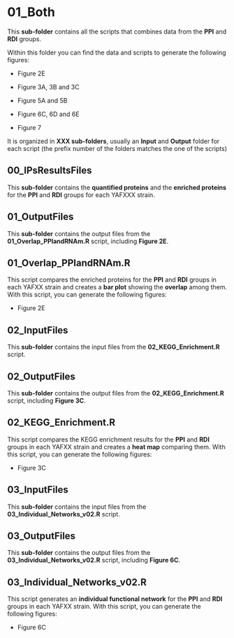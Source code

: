 # 01_Both

This **sub-folder** contains all the scripts that combines data from the **PPI** and **RDI** groups. 

Within this folder you can find the data and scripts to generate the following figures:

- Figure 2E

- Figure 3A, 3B and 3C

- Figure 5A and 5B

- Figure 6C, 6D and 6E

- Figure 7

It is organized in **XXX sub-folders**, usually an **Input** and **Output** folder for each script (the prefix number of the folders matches the one of the scripts)

## 00_IPsResultsFiles

This **sub-folder** contains the **quantified proteins** and the **enriched proteins** for the **PPI** and **RDI** groups for each YAFXXX strain.

## 01_OutputFiles

This **sub-folder** contains the output files from the **01_Overlap_PPIandRNAm.R** script, including **Figure 2E**.

## 01_Overlap_PPIandRNAm.R

This script compares the enriched proteins for the **PPI** and **RDI** groups in each YAFXX strain and creates a **bar plot** showing the **overlap** among them. With this script, you can generate the following figures:

- Figure 2E

## 02_InputFiles

This **sub-folder** contains the input files from the **02_KEGG_Enrichment.R** script.

## 02_OutputFiles

This **sub-folder** contains the output files from the **02_KEGG_Enrichment.R** script, including **Figure 3C**.

## 02_KEGG_Enrichment.R

This script compares the KEGG enrichment results for the  **PPI** and **RDI** groups in each YAFXX strain and creates a **heat map** comparing them. With this script, you can generate the following figures:

- Figure 3C

## 03_InputFiles

This **sub-folder** contains the input files from the **03_Individual_Networks_v02.R** script.

## 03_OutputFiles

This **sub-folder** contains the output files from the **03_Individual_Networks_v02.R** script, including **Figure 6C**.

## 03_Individual_Networks_v02.R

This script generates an **individual functional network** for the  **PPI** and **RDI** groups in each YAFXX strain. With this script, you can generate the following figures:

- Figure 6C